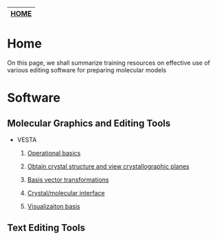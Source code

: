 | [HOME](README.md) | 
| -------- | 

# Home
On this page, we shall summarize training resources on effective use of various editing software for preparing molecular 
models

# Software

## Molecular Graphics and Editing Tools

* VESTA

  1. [Operational basics](https://ub.hosted.panopto.com/Panopto/Pages/Embed.aspx?id=17a4868b-be2d-4d9a-88ca-abcf01428396&autoplay=false&offerviewer=true&showtitle=true&showbrand=false&start=0&interactivity=all)

  2. [Obtain crystal structure and view crystallographic planes](https://ub.hosted.panopto.com/Panopto/Pages/Embed.aspx?id=45db82aa-fdff-44d3-8d3f-abcf015ced3b&autoplay=false&offerviewer=true&showtitle=true&showbrand=false&start=0&interactivity=all)

  3. [Basis vector transformations](https://ub.hosted.panopto.com/Panopto/Pages/Embed.aspx?id=e9ceb7f4-5ece-4d29-8496-abcf016dd529&autoplay=false&offerviewer=true&showtitle=true&showbrand=false&start=0&interactivity=all)

  4. [Crystal/molecular interface](https://ub.hosted.panopto.com/Panopto/Pages/Embed.aspx?id=e1feb53b-de5a-4264-8e4e-abd0014216ba&autoplay=false&offerviewer=true&showtitle=true&showbrand=false&start=0&interactivity=all)

  5. [Visualizaiton basis]("https://ub.hosted.panopto.com/Panopto/Pages/Embed.aspx?id=2edf7443-f0e3-42a7-afdf-abd001643d5b&autoplay=false&offerviewer=true&showtitle=true&showbrand=false&start=0&interactivity=all")

## Text Editing Tools
